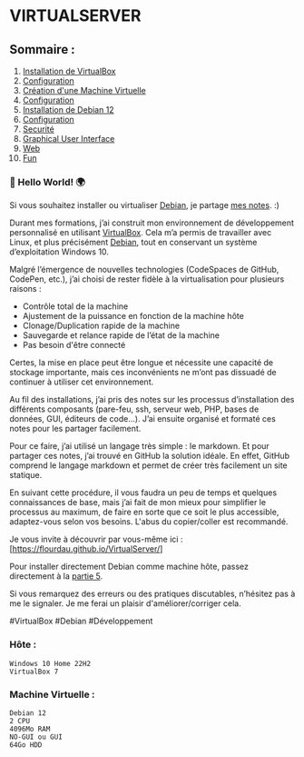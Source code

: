#   VIRTUALSERVER
##  Sommaire :
01. [Installation de VirtualBox](01-vbox-install.md)  
02. [Configuration](02-vbox-config.md)  
03. [Création d'une Machine Virtuelle](03-machine-create.md)  
04. [Configuration](04-machine-config.md)  
05. [Installation de Debian 12](05-debian-install.md)  
06. [Configuration](06-debian-config.md)  
07. [Securité](07-debian-security.md)  
08. [Graphical User Interface](08-debian-GUI.md)  
09. [Web](09-debian-web.md)  
10. [Fun](10-debian-fun.md)  


### 👋 Hello World! 🌍
Si vous souhaitez installer ou virtualiser [Debian], je partage [mes notes]. :)

Durant mes formations, j’ai construit mon environnement de développement personnalisé en utilisant [VirtualBox]. Cela m’a permis de travailler avec Linux, et plus précisément [Debian], tout en conservant un système d’exploitation Windows 10.

Malgré l’émergence de nouvelles technologies (CodeSpaces de GitHub, CodePen, etc.), j’ai choisi de rester fidèle à la virtualisation pour plusieurs raisons :

- Contrôle total de la machine
- Ajustement de la puissance en fonction de la machine hôte
- Clonage/Duplication rapide de la machine
- Sauvegarde et relance rapide de l’état de la machine
- Pas besoin d'être connecté

Certes, la mise en place peut être longue et nécessite une capacité de stockage importante, mais ces inconvénients ne m’ont pas dissuadé de continuer à utiliser cet environnement.

Au fil des installations, j’ai pris des notes sur les processus d’installation des différents composants (pare-feu, ssh, serveur web, PHP, bases de données, GUI, éditeurs de code…). J’ai ensuite organisé et formaté ces notes pour les partager facilement.

Pour ce faire, j’ai utilisé un langage très simple : le markdown. Et pour partager ces notes, j’ai trouvé en GitHub la solution idéale. En effet, GitHub comprend le langage markdown et permet de créer très facilement un site statique.

En suivant cette procédure, il vous faudra un peu de temps et quelques connaissances de base, mais j’ai fait de mon mieux pour simplifier le processus au maximum, de faire en sorte que ce soit le plus accessible, adaptez-vous selon vos besoins. L'abus du copier/coller est recommandé.

Je vous invite à découvrir par vous-même ici : [https://flourdau.github.io/VirtualServer/]

Pour installer directement Debian comme machine hôte, passez directement à la [partie 5].

Si vous remarquez des erreurs ou des pratiques discutables, n’hésitez pas à me le signaler. Je me ferai un plaisir d'améliorer/corriger cela.

#VirtualBox #Debian #Développement  

### Hôte :  

    Windows 10 Home 22H2
    VirtualBox 7  

### Machine Virtuelle :
    
    Debian 12
    2 CPU
    4096Mo RAM
    NO-GUI ou GUI
    64Go HDD


[Debian]: https://www.debian.org
[mes notes]: https://flourdau.github.io/VirtualServer/
[VirtualBox]: https://www.virtualbox.org
[partie 5]: 05-debian-install.md